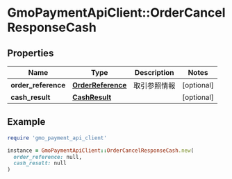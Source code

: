 # GmoPaymentApiClient::OrderCancelResponseCash

## Properties

| Name | Type | Description | Notes |
| ---- | ---- | ----------- | ----- |
| **order_reference** | [**OrderReference**](OrderReference.md) | 取引参照情報  | [optional] |
| **cash_result** | [**CashResult**](CashResult.md) |  | [optional] |

## Example

```ruby
require 'gmo_payment_api_client'

instance = GmoPaymentApiClient::OrderCancelResponseCash.new(
  order_reference: null,
  cash_result: null
)
```

